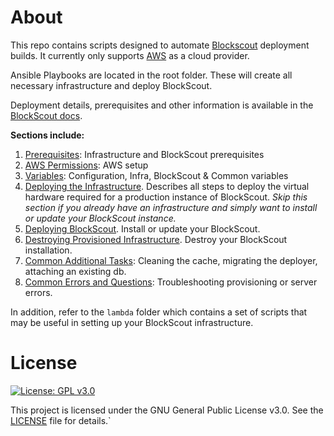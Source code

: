# About

This repo contains scripts designed to automate [Blockscout](https://github.com/poanetwork/blockscout) deployment builds. It currently only supports [AWS](#AWS) as a cloud provider. 

Ansible Playbooks are located in the root folder. These will create all necessary infrastructure and deploy BlockScout.

Deployment details, prerequisites and other information is available in the [BlockScout docs](https://docs.blockscout.com/for-developers/ansible-deployment). 

**Sections include:**

1. [Prerequisites](https://docs.blockscout.com/for-developers/ansible-deployment/prerequisites): Infrastructure and BlockScout prerequisites
2. [AWS Permissions](https://docs.blockscout.com/for-developers/ansible-deployment/aws-permissions): AWS setup
3. [Variables](https://docs.blockscout.com/for-developers/ansible-deployment/variables): Configuration, Infra, BlockScout & Common variables
4. [Deploying the Infrastructure](https://docs.blockscout.com/for-developers/ansible-deployment/deploying-the-blockscout-infrastructure). Describes all steps to deploy the virtual hardware required for a production instance of BlockScout. *Skip this section if you already have an infrastructure and simply want to install or update your BlockScout instance.*
5. [Deploying BlockScout](https://docs.blockscout.com/for-developers/ansible-deployment/deploying-blockscout). Install or update your BlockScout.
6. [Destroying Provisioned Infrastructure](https://docs.blockscout.com/for-developers/ansible-deployment/destroying-provisioned-infrastructure). Destroy your BlockScout installation.
7. [Common Additional Tasks](https://docs.blockscout.com/for-developers/ansible-deployment/common-additional-tasks): Cleaning the cache, migrating the deployer, attaching an existing db.
8. [Common Errors and Questions](https://docs.blockscout.com/for-developers/ansible-deployment/common-errors-and-questions): Troubleshooting provisioning or server errors.


In addition, refer to the `lambda` folder which contains a set of scripts that may be useful in setting up your BlockScout infrastructure.

# License

[![License: GPL v3.0](https://img.shields.io/badge/License-GPL%20v3-blue.svg)](https://www.gnu.org/licenses/gpl-3.0)

This project is licensed under the GNU General Public License v3.0. See the [LICENSE](LICENSE) file for details.`
